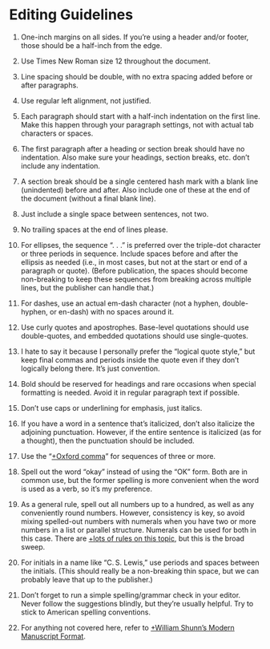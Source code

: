 # Editing Guidelines

1. One-inch margins on all sides. If you’re using a header and/or footer, those should be a half-inch from the edge.

1. Use Times New Roman size 12 throughout the document.

1. Line spacing should be double, with no extra spacing added before or after paragraphs.

1. Use regular left alignment, not justified.

1. Each paragraph should start with a half-inch indentation on the first line. Make this happen through your paragraph settings, not with actual tab characters or spaces.

1. The first paragraph after a heading or section break should have no indentation. Also make sure your headings, section breaks, etc. don’t include any indentation.

1. A section break should be a single centered hash mark with a blank line (unindented) before and after. Also include one of these at the end of the document (without a final blank line).

1. Just include a single space between sentences, not two.

1. No trailing spaces at the end of lines please.

1. For ellipses, the sequence “.&nbsp;.&nbsp;.” is preferred over the triple-dot character or three periods in sequence. Include spaces before and after the ellipsis as needed (i.e., in most cases, but not at the start or end of a paragraph or quote). (Before publication, the spaces should become non-breaking to keep these sequences from breaking across multiple lines, but the publisher can handle that.)

1. For dashes, use an actual em-dash character (not a hyphen, double-hyphen, or en-dash) with no spaces around it.

1. Use curly quotes and apostrophes. Base-level quotations should use double-quotes, and embedded quotations should use single-quotes.

1. I hate to say it because I personally prefer the “logical quote style,” but keep final commas and periods inside the quote even if they don’t logically belong there. It’s just convention.

1. Bold should be reserved for headings and rare occasions when special formatting is needed. Avoid it in regular paragraph text if possible.

1. Don’t use caps or underlining for emphasis, just italics.

1. If you have a word in a sentence that’s italicized, don’t also italicize the adjoining punctuation. However, if the entire sentence is italicized (as for a thought), then the punctuation should be included.

1. Use the “[+Oxford comma](https://en.wikipedia.org/wiki/Serial_comma)” for sequences of three or more.

1. Spell out the word “okay” instead of using the “OK” form. Both are in common use, but the former spelling is more convenient when the word is used as a verb, so it’s my preference.

1. As a general rule, spell out all numbers up to a hundred, as well as any conveniently round numbers. However, consistency is key, so avoid mixing spelled-out numbers with numerals when you have two or more numbers in a list or parallel structure. Numerals can be used for both in this case. There are [+lots of rules on this topic](https://theeditorsblog.net/2013/01/13/numbers-in-fiction), but this is the broad sweep.

1. For initials in a name like “C.&thinsp;S. Lewis,” use periods and spaces between the initials. (This should really be a non-breaking thin space, but we can probably leave that up to the publisher.)

1. Don’t forget to run a simple spelling/grammar check in your editor. Never follow the suggestions blindly, but they’re usually helpful. Try to stick to American spelling conventions.

1. For anything not covered here, refer to [+William Shunn’s Modern Manuscript Format](https://www.shunn.net/format/story).
